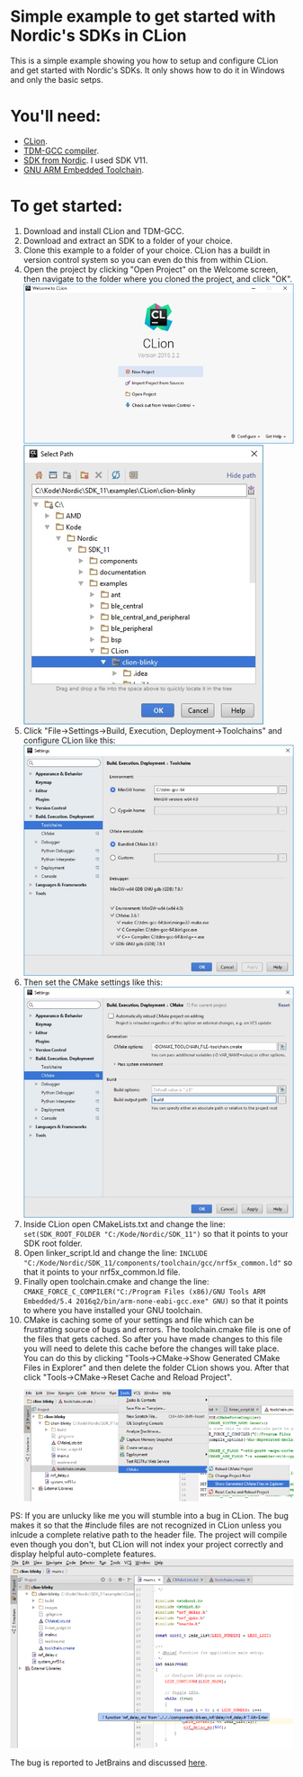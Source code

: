 # Simple example to get started with Nordic's SDKs in CLion
This is a simple example showing you how to setup and configure CLion and get started with Nordic's SDKs. It only shows how to do it in Windows and only the basic setps. 

# You'll need:
* [CLion](https://www.jetbrains.com/clion/).
* [TDM-GCC compiler](http://tdm-gcc.tdragon.net/).
* [SDK from Nordic](http://www.nordicsemi.com/eng/nordic/Products/nRF52-DK/nRF5-SDK-zip/54283). I used SDK V11.
* [GNU ARM Embedded Toolchain](https://launchpad.net/gcc-arm-embedded/+download).

# To get started:
1. Download and install CLion and TDM-GCC.
2. Download and extract an SDK to a folder of your choice.
3. Clone this example to a folder of your choice. CLion has a buildt in version control system so you can even do this from within CLion. 
4. Open the project by clicking "Open Project" on the Welcome screen, then navigate to the folder where you cloned the project, and click "OK". 
![WelcomeScreen](/images/WelcomeScreen.png?raw=true "Welcome Screen")
![SelectPath](/images/SelectPath.jpg?raw=true "Select Path")
5. Click "File->Settings->Build, Execution, Deployment->Toolchains" and configure CLion like this:
![Toolchain settings](/images/ToolchainSettings.jpg?raw=true "Toolchain Settings")
6. Then set the CMake settings like this:
![CMake settings](/images/CmakeSettings.jpg?raw=true "CMake Settings")
7. Inside CLion open CMakeLists.txt and change the line:
`set(SDK_ROOT_FOLDER "C:/Kode/Nordic/SDK_11")` 
so that it points to your SDK root folder.
8. Open linker_script.ld and change the line:
`INCLUDE "C:/Kode/Nordic/SDK_11/components/toolchain/gcc/nrf5x_common.ld"`
so that it points to your nrf5x_common.ld file.
9. Finally open toolchain.cmake and change the line:
`CMAKE_FORCE_C_COMPILER("C:/Program Files (x86)/GNU Tools ARM Embedded/5.4 2016q2/bin/arm-none-eabi-gcc.exe" GNU)`
so that it points to where you have installed your GNU toolchain.
10. CMake is caching some of your settings and file which can be frustrating source of bugs and errors. The toolchain.cmake file is one of the files that gets cached. So after you have made changes to this file you will need to delete this cache before the changes will take place. You can do this by clicking "Tools->CMake->Show Generated CMake Files in Explorer" and then delete the folder CLion shows you. After that click "Tools->CMake->Reset Cache and Reload Project".
![Reload project](/images/DeleteCache.png?raw=true "Reload project")


PS:
If you are unlucky like me you will stumble into a bug in CLion. The bug makes it so that the #include files are not recognized in CLion unless you inlcude a complete relative path to the header file. The project will compile even though you don't, but CLion will not index your project correctly and display helpful auto-complete features.
![Bug](/images/Bug.png?raw=true "Bug")

The bug is reported to JetBrains and discussed [here](https://youtrack.jetbrains.com/issue/CPP-3962).